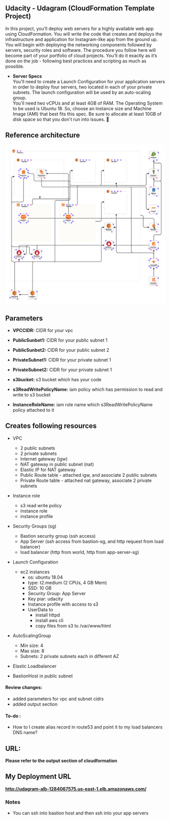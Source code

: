 ## Udacity - Udagram (CloudFormation Template Project)  

In this project, you’ll deploy web servers for a highly available web app using CloudFormation. You will write the code that creates and deploys the infrastructure and application for Instagram-like app from the ground up. You will begin with deploying the networking components followed by servers, security roles and software. The procedure you follow here will become part of your portfolio of cloud projects. You’ll do it exactly as it’s done on the job - following best practices and scripting as much as possible.

- **Server Specs**  
You'll need to create a Launch Configuration for your application servers in order to deploy four servers, two located in each of your private subnets. The launch configuration will be used by an auto-scaling group.  
You'll need two vCPUs and at least 4GB of RAM. The Operating System to be used is Ubuntu 18. So, choose an Instance size and Machine Image (AMI) that best fits this spec. Be sure to allocate at least 10GB of disk space so that you don't run into issues. 


## Reference architecture 

![architecture](./architecture.png)


## Parameters
  - **VPCCIDR:** CIDR for your vpc
    
  - **PublicSunbet1:** CIDR for your public subnet 1
   
  - **PublicSunbet2:** CIDR for your public subnet 2
 
  - **PrivateSubnet1:** CIDR for your private subnet 1
   
  - **PrivateSubnet2:** CIDR for your private subnet 1
    
  - **s3bucket:** s3 bucket which has your code
    
  - **s3ReadWritePolicyName:** iam policy which has permission to read and write to s3 bucket
   
  - **InstanceRoleName:** iam role name which s3ReadWritePolicyName policy attached to it
   
## Creates following resources

- VPC
    - 2 public subnets
    - 2 private subnets
    - Internet gateway (igw)
    - NAT gateway in public subnet (nat)
    - Elastic IP for NAT gateway
    - Public Route table - attached igw, and associate 2 public subnets
    - Private Route table  - attached nat gateway, associate 2 private subnets
    
- Instance role
    - s3 read write policy
    - instance role
    - instance profile
 
- Security Groups (sg)
    - Bastion security group (ssh access)
    - App Server (ssh access from bastion-sg, and http request from load balancer)
    - load balancer (http from world, http from app-server-sg)

- Launch Configuration
    - ec2 instances 
        - os: ubuntu 18.04
        - type: t2.medium (2 CPUs, 4 GB Mem)
        - SSD: 10 GB
        - Security Group: App Server
        - Key piar: udacity
        - Instance profile with access to s3
        - UserData to
            - install httpd
            - install aws cli
            - copy files from s3 to /var/www/html
        

- AutoScalingGroup
    - Min size: 4
    - Max size: 8
    - Subnets: 2 private subnets each in different AZ

- Elastic Loadbalancer 

- BastionHost in public subnet

#### Review changes:

- added parameters for vpc and subnet cidrs 
- added output section        

#### To-do :
- How to I create alias record in route53 and point it to my load balancers DNS name?



## URL: 
**Please refer to the output section of cloudformation** 


## My Deployment URL
**http://udagram-alb-1284067575.us-east-1.elb.amazonaws.com/**


### Notes 
- You can ssh into bastion host and then ssh into your app servers 
